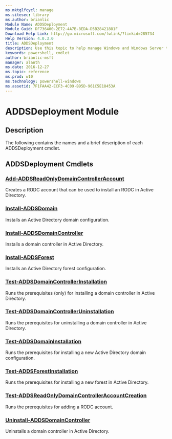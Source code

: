 ```yaml
---
ms.mktglfcycl: manage
ms.sitesec: library
ms.author: brianlic
Module Name: ADDSDeployment
Module Guid: DF736400-2E72-4A7B-8EDA-D5B28421881F
Download Help Link: http://go.microsoft.com/fwlink/?linkid=285734
Help Version: 4.0.3.0
title: ADDSDeployment
description: Use this topic to help manage Windows and Windows Server technologies with Windows PowerShell.
keywords: powershell, cmdlet
author: brianlic-msft
manager: alanth
ms.date: 2016-12-27
ms.topic: reference
ms.prod: w10
ms.technology: powershell-windows
ms.assetid: 7F1FAA42-ECF3-4C09-B95D-961C5E18453A
---
```


# ADDSDeployment Module
## Description
The following contains the names and a brief description of each ADDSDeployment cmdlet.

## ADDSDeployment Cmdlets
### [Add-ADDSReadOnlyDomainControllerAccount](./Add-ADDSReadOnlyDomainControllerAccount.md)
Creates a RODC account that can be used to install an RODC in Active Directory.

### [Install-ADDSDomain](./Install-ADDSDomain.md)
Installs an Active Directory domain configuration.

### [Install-ADDSDomainController](./Install-ADDSDomainController.md)
Installs a domain controller in Active Directory.

### [Install-ADDSForest](./Install-ADDSForest.md)
Installs an Active Directory forest configuration.

### [Test-ADDSDomainControllerInstallation](./Test-ADDSDomainControllerInstallation.md)
Runs the prerequisites (only) for installing a domain controller in Active Directory.

### [Test-ADDSDomainControllerUninstallation](./Test-ADDSDomainControllerUninstallation.md)
Runs the prerequisites for uninstalling a domain controller in Active Directory.

### [Test-ADDSDomainInstallation](./Test-ADDSDomainInstallation.md)
Runs the prerequisites for installing a new Active Directory domain configuration.

### [Test-ADDSForestInstallation](./Test-ADDSForestInstallation.md)
Runs the prerequisites for installing a new forest in Active Directory.

### [Test-ADDSReadOnlyDomainControllerAccountCreation](./Test-ADDSReadOnlyDomainControllerAccountCreation.md)
Runs the prerequisites for adding a RODC account.

### [Uninstall-ADDSDomainController](./Uninstall-ADDSDomainController.md)
Uninstalls a domain controller in Active Directory.

